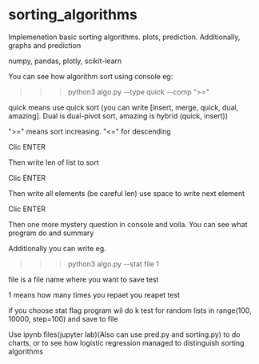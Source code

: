 # sorting_algorithms
Implemenetion basic sorting algorithms. plots, prediction. Additionally, graphs and prediction

numpy, pandas, plotly, scikit-learn


You can see how algorithm sort using console eg:


>>>python3 algo.py --type quick --comp ">="
>>>


quick means use quick sort (you can write [insert, merge, quick, dual, amazing]. Dual is dual-pivot sort, amazing is hybrid (quick, insert))

">=" means sort increasing. "<=" for descending

Clic ENTER

Then write len of list to sort


Clic ENTER

Then write all elements (be careful len) use space to write next element

Clic ENTER

Then one more mystery question in console and voila. You can see what program do and summary


Additionally you can write eg.
>>>python3 algo.py --stat file 1
>>>


file is a file name where you want to save test

1 means how many times you repaet you reapet test

if you choose stat flag program wil do k test for random lists in range(100, 10000, step=100) and save to file


Use ipynb files(jupyter lab)(Also can use pred.py and sorting.py) to do charts, or to see how logistic regression managed to distinguish sorting algorithms 
